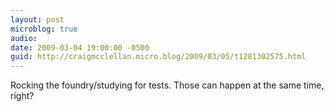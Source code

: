```yaml
---
layout: post
microblog: true
audio: 
date: 2009-03-04 19:00:00 -0500
guid: http://craigmcclellan.micro.blog/2009/03/05/t1281302575.html
---
```

Rocking the foundry/studying for tests.  Those can happen at the same time, right?
